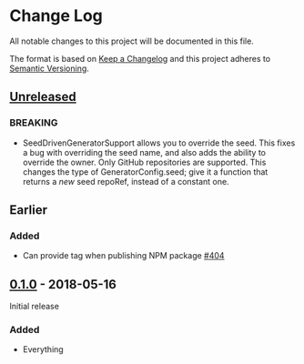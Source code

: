 # Change Log

All notable changes to this project will be documented in this file.

The format is based on [Keep a Changelog](http://keepachangelog.com/)
and this project adheres to [Semantic Versioning](http://semver.org/).

## [Unreleased][]

[Unreleased]: https://github.com/atomist/sdm/compare/0.2.3...HEAD

### BREAKING

-   SeedDrivenGeneratorSupport allows you to override the seed. This fixes a bug with overriding the seed name,
and also adds the ability to override the owner. Only GitHub repositories are supported.
This changes the type of GeneratorConfig.seed; give it a function that returns a _new_ seed repoRef, instead of a constant one. 

## Earlier

### Added

-   Can provide tag when publishing NPM package [#404][404]

[404]: https://github.com/atomist/sdm/issues/404

## [0.1.0][] - 2018-05-16

Initial release

[0.1.0]: https://github.com/atomist/sdm/tree/0.1.0

### Added

-   Everything
